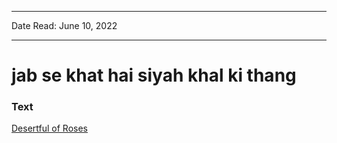 ***
Date Read: June 10, 2022
***

# jab se khat hai siyah khal ki thang

### Text
[Desertful of Roses](http://www.columbia.edu/itc/mealac/pritchett/00garden/02c/0263/index_0263.html)

